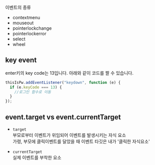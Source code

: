 이벤트의 종류

- contextmenu
- mouseout
- pointerlockchange
- pointerlockerror
- select
- wheel

## key event

enter키의 key code는 13입니다. 아래와 같이 코드를 짤 수 있습니다.

```js
thisIsPw.addEventListener("keydown", function (e) {
  if (e.keyCode === 13) {
    //로그인 함수로 이동
  }
});
```

## event.target vs event.currentTarget

- `target`  
  부모로부터 이벤트가 위임되어 이벤트를 발생시키는 자식 요소  
  가령, 부모에 클릭이벤트를 달았을 때 이벤트 타깃은 내가 '클릭한 자식요소'

- `currentTarget`  
  실제 이벤트를 부착한 요소
